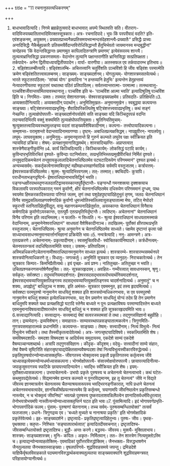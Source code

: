 +++
title = "11 रचनानुपपत्त्यधिकरणम्"

+++
1. बाधाभावादित्यादि। निगमे ब्रह्महेतुत्ववादे बाधाभावात् अपम्पे स्थितवति सति। वीतरागः- वादिविजयख्यातिलाभादिविरक्तस्सूत्रकारः। अत्र- रचनादिपादे। भूयः किं परपरीवादं वदति? इति- एवंशङ्कनम्, अयुक्तम्। प्रख्यातप्राच्यनैकप्रतिसमयभवन्मन्दसंदेहशान्त्यै-प्रख्यातैः" प्रसिद्धैः प्राच्यः अनादिसिद्धैः नैकैर्बहुप्रकारैः प्रतिसमयैर्वेदान्तविरोधिसिद्धान्तौ र्हेतुभिर्भवतो जायमानस्य मन्दबुद्धीनां" सन्देहस्य 'किं वेदान्तसिद्धान्तः प्रमाणमुत कापिलादितन्त्राणि प्रमाणम्' इत्येवंरूपस्य शान्त्यै। तुल्यत्वभ्रान्तिसिद्धा प्रकरणसमता- वेदान्तेन तुल्यानि पक्षान्तराणीति भ्रान्तिसिद्धा सत्प्रतिपक्षता। तर्कपादेन- अनेन द्वितीयाध्यायद्वितीयपादेन। वार्या- वारणीया। अतस्सफल एव तर्कपादारम्भ इतिभावः॥2. षड़्विंशालम्बीत्यादि। ष़ड्विंशालम्बि- अचित्तत्त्वानि चतुर्विंशतिः प़ञ्चविंशो हि जीवः षड्विंशः परमात्मेति क्रमेण षड्विंशतितत्त्वावलम्बनम्। साङ्ख्यम्- साङ्ख्यदर्शनम्। योगतुल्यम्- योगशास्त्रमसतयेत्यर्थः। भारते स्फुटतरपठितम्- 'सांख्यं योगः' इत्यादिना 'न हन्तव्यानि हेतुभिः' इत्यन्तेन हेतुहन्तव्यं नेत्यादरणीयतया स्फुटतरं यथातथा पठितं प्रतिपादितम्। सर्वतत्त्वान्तरात्मा- परमात्मा। तत्स्थत्वात्तु- पञ्चविंशजीवान्तर्यामितयावस्थानात्तु। पञ्चविंश इति च- 'पञ्चविंश आत्मा भवति' इत्यादिश्रुतिषु पञ्चविंश इिति च। निगमितः- उक्तः। तस्मात् सेशानतन्त्रम्- सेश्वरसाङ्ख्यपक्षमेव। प्रतिवदति- प्रतिक्षिपति॥3. अव्यक्तादीनित्यादि। अव्यक्तादीन् पदार्थान्। अनुमितिमुखतः- अनुमानमुखेन। स्वबुद्ध्या कल्पयन्तः साङ्ख्याः। षट्त्रिंशत्तत्त्ववादप्रभृतिषु- शैवादिपरिकल्पितेषु षट्त्रिंशत्तत्त्ववादप्रभृतिषु। कथं सङ्गं नेच्छन्ति। तुल्याक्षेपोपपत्तीः- साङ्ख्यदर्शनोपर्याक्षेपे सति साङ्ख्या यदि किञ्चिदुपपन्नं वदन्ति तदन्यवादिभिरपि वक्तुं शक्यमिति तुल्याक्षेपोपपत्तियुक्ताः। श्रुतिनियतिमुचाम्- श्रुत्युक्ततत्त्वादिव्यवस्थामुल्लङ्घ्य वदतां साङ्ख्यवैशेषिकादीनाम्। कल्पनाः- तत्त्वोपायादिकल्पनाः। सम्मृशन्तः- परामृशन्तो वेदान्तवादिनामग्रगण्याः। दृष्टम्- अबाधितप्रत्यक्षसिद्धम्। नापह्नुवीरन्- नापलपेयुः। लघुम्- लाघवयुक्तम्। अनुमिनुयुः- अनुमानवृत्तान्ते हि गुरुर्न कल्प्यते लघुरेव पक्षः स्वीक्रियत इति न्यायविदां प्रक्रिया। शेषम्- प्रत्यक्षानुमानासिद्धमर्थम्। शास्त्रादिच्छन्ति- अप्राप्तत्वात् शास्त्रेणैवाङ्गीकुर्वन्ति॥4. कार्यं किञ्चिदित्यादि। किञ्चित्कार्यम्- लोकसिद्धं पटादि कार्यम्। कुविन्दप्ऱभृतिविरचितं दृश्यते- कुविन्दाः पटनिर्मातारः, तत्प्रभृतिभिस्तत्प्रमुखैर्विरचितं निर्मितं दृश्यते। तन्तुमृदादिकमचेतनं तन्तुवायकुलालादिचेतनाधिष्ठितमेव पटघटादिरूपेण परिणममानं" दृश्यत इत्यर्थः। अन्यच्चसर्वम्- सकर्तृकत्वेनास्माबिरदृष्टं महीमहाधरमहार्णवादिकं सर्वमपि वस्तुजातम्। कर्त्रायत्तम्- ईश्वररूपकर्त्रधिष्ठितमेव। श्रुतम्- श्रुत्यादिभिरवगतम्। तत्- तस्मात्। क्वचिदपि- कुत्रापि। पराधीनताभङ्गदृष्टिर्न- ईश्वराधिष्ठानाभावसिद्धिर्न भवति। पङ्ग्वन्धक्षीरपाथस्तृणजलदतटिद्वाय्वयस्कान्तपूर्वैर्दृष्टान्तैः- पङ्ग्वन्धौ गमनशक्त्या दृक्शक्त्याच विकलावपि परस्परोपकारात् गमनं कुर्वाणौ, क्षीरं चेतनानधिष्ठितमेव दधिरूपेण परिणममानं दुग्धम्, पाथः स्वयमेव हिमकरकादिरूपतया परिणतं जलम्, तृणं तथा पशुदेहपुष्ट्यादिहेतुभूतं तृणम्, जलदः चेतनाधिष्ठानं विनैव सामुद्रसलिलग्रहणवर्षणादिकं कुर्वाणो धूमज्योतिस्सलिलवायुसङ्घातात्मा मेघः, तटित् मेघोदरे स्फुरन्ती स्तनितादिहेतुर्विद्युत्, वायुः महानगकम्पनादिहेतुर्वातः, अयस्कान्तः चेतनाधिष्ठानं विनैवायः कर्षणादिकं कुर्वाणोऽयस्कान्तः, एतत्पूर्वैः एतत्प्रभृतिभिर्दृष्टन्तैः। त्वदिष्टम्- अचेतनानां" चेतनाधिष्ठानं विनैव परिणाम इति त्वदभिमतम्। न फलति- न सिध्यति। नः- श्रुत्या ईश्वराधिष्ठानं साधयतामस्माकं वेदान्तिनाम्, अनुमानेनेश्वराधिष्ठानं" साधयतां वैशेषिकादीनाञ्च। तदखिलम्- पूर्वोक्तं क्षीरपाथःप्रभृति वस्तुजातम्। चेतनाधिष्ठितम्- श्रुत्या अनुमानेन च चेतनाधिष्ठितमेव साध्यते। पक्षमेव दृष्टान्तं कृत्वा पक्षे साध्याभावसाधनमनुमानवार्त्तानभिज्ञानां प्रक्रियेति भावः॥5. नन्वत्रेत्यादि। ननु- आमन्त्रणे। अत्र- एतत्प्रकरणे। अचेतनानाम्- प्रकृत्यादीनाम्। स्वसमुचितविधौ- स्वोचितकार्यनिष्पादने। कर्त्रधीनत्वम्- चेतनपरतन्त्रत्वं तदधिष्ठितत्वमिति यावत्। उक्तम्- प्रतिपादितम्। अस्मिन्नधिकरणेऽचेतनानामीश्वराधिष्ठानमनुमानेन साध्यत इत्यर्थः। शास्त्रारम्भे- शास्त्रारम्भसमर्थनपरे शास्त्रयोनित्वाधिकरणे तु। विधातुः- जगत्कर्तुः। अनुमितिं सूत्रकार एव व्यनुदत्- निराचकारेत्यर्थः। तेन सूत्रकारः किम्परः- किमभिप्रैतीत्यर्थः। इयं पृच्छा- अयं प्रश्नः। नातितुच्छा- अतितुच्छा न भवति। उचितप्रश्नकरणसन्तोषेणैवमुक्तिः। तत्- सूत्रकारहृदयम्। अवहितः- गम्भीरत्वात् सावधानस्सन्, श्रृणु। सर्वकृत्- सर्वस्रष्टा। तदुभयनियमादर्शनात्- ईश्वरसदसद्भावरूपोभयार्थनियमादर्शनात्, ईश्वरसद्भावव्याप्तियुक्तलिङ्गस्य तदसद्भावव्याप्तियुक्तलिङ्गस्य चादर्शनादित्यर्थः। अनुमातुं" च न शक्यः, अपह्नोतुं" बाधितु़ञ्च न शक्यः, इति अमंस्त- सूत्रकार एवममनुत, इदं तस्य हृदयमित्यर्थः। सर्वस्रष्टा परमपुरुषो नानुमानेन साधयितुं शक्यत इति शास्त्रयोन्यधिकरणभावः, स एव परमपुरुषो नानुमानेन बाधितुं शक्यत इत्येतधिकरणभावः, यत् येन प्रमाणेन साधयितुं योग्यं तदेव हि तेन प्रमाणेन बाधितुमपि शक्यते यथा प्रत्यक्षसिद्धो घटादि स्तेनैव बाध्यते न पुनः प्रत्यक्षाविषयः परमाण्वादिस्तेन बाध्यते एवमनुमानाविषयत्वादीश्वरस्तेन साधयितुं बाधितुं च न शक्यत इति सूत्रकारहृदयमिति भावः॥6.सत्त्वाद्यानित्यादि। सत्त्वाद्यान्- सत्त्वमाद्यं येषां सत्वरजस्तमसां ते तथा। तद्गुणसंविज्ञानो बहुव्रीहिः। तान्। द्रव्यभेदान्- द्रव्यविशेषान्। समाहारतः- साम्यावस्थापन्नसङ्घातात्मकत्वेन। त्रिगुणमिति- गुणत्रयसमाहारात्मकं प्रधानमिति। कल्पयन्तः- साङ्ख्याः। तेषाम्- सत्त्वादीनाम्। नित्यं विभुत्वे- नित्यं विभुत्वेन स्वीकारे। तथा तैस्स्वीकृतत्वादेवेत्यर्थः। अत्र- जगत्सृष्ट्यादिविषये। स्वकल्पितमिति शेषः। समविषमदशादि- समदशा विषमदशा च आदिर्यस्य समुदायस्य, एकदेशे साम्यं एकदेशे वैषम्यञ्चान्यशब्दार्थः। अत्रापि तद्गुणसंविज्ञानः। कीदृक्- कीदृशम्। वदेयुः- सत्त्वादीनां साम्ये संहारः, तेषां वैषम्ये सृष्टिरिति संहारसृष्ट्याद्यपेक्षितसाम्यवैषम्यदशा तेषां नित्यविभुत्वस्वीकारविरुद्धेत्यर्थः। प्रकृतिपुरुषयोरन्योन्याध्यासक्लृप्तिः- जीवगतस्य भोक्तृत्वस्य प्रकृतौ प्रकृतिगतस्य कर्तृत्वस्य जीवे चाध्यासइत्येवमन्योन्यधर्माध्यासकल्पना। भोगमोक्षोपपत्त्यै- संसारमोक्षयोरुपपत्त्यै। छायापत्त्यादिनीत्या- जपाकुसुमरागस्य स्फटिके छायापत्त्यादिन्यायेन। भवद्भिः स्वीक्रियत इति शेषः। इयम्- पूर्वोक्ताध्यासकल्पना। उभयाचेतनत्वे- उभयोः प्रकृतेः पुरुषस्य च अचेतनत्वे चेतनत्वाभावे। कथं घटेत- कथमुपपद्येतेत्यर्थः। विद्यमानमेव ह्यन्यत्र कल्प्यते न पुनरविद्यमानम्, इह तु चेतनत्वं" जीवे न विद्यते जीवस्य ज्ञानमात्रत्वेन चेतनत्वस्य चैतन्याश्रयत्वरूपस्य भवद्भिरनङ्गीकारात्, नापि प्रधाने चेतनत्वं अचेतनस्वभावत्वादेव, ज्ञानचिकीर्षाप्रयत्नवत्त्वमेव हि कर्तृत्वम्, त्रयाणामपि जीवनिष्ठत्वेन प्रकृतिसम्बन्धो नास्त्येव, न च भोक्तृत्वं जीवनिष्ठं" भवत्पक्षे पुरुषस्य पुष्करपलाशवन्निर्लेपत्वेन ज्ञानादिसर्वधर्मविधुरत्वात् तेनोभयत्रोभयमपि नास्तीत्यन्योन्याध्यासक्लृप्तिर्न घटत इति भावः॥7. पुंसामित्यादि। इदं भोगापवर्गप्रभृति- भोगापवर्गादिकं फलम्। पुंसाम्- पुरुषाणां चेतनानाम्। तच्च सर्वम्- पुरुषसम्बन्धितयोक्तं" तत्सर्वं फलजातम्। प्रधाने- त्रिगुणद्रव्य एव। 'बध्यते मुच्यते च नानाश्रया प्रकृतिः' इति भोगमोक्षादिकं प्रकृतेरेवेत्यर्थः। इह- साङ्ख्यदर्शने। द्रष्टृत्वादेः- प्रकृतिद्रष्टृत्वादिहेतुभ्यः। पुरुषः- जीवः। पृथक्- पृथक्तया। क्लृप्तः- निश्चितः 'सङ्घातपरार्थत्वात्' इत्यादितदीयवचनात्। द्रष्टृतादिश्च- जीवसम्बन्धितयोक्तो द्रष्टृतादिश्च। बुद्धौ- अन्तः करणे। बद्धस्य- जीवस्य। मुक्त्यै- मुक्तिलाभाय। शास्त्रम्- साङ्ख्यशास्त्रम्। मुनिः- कपिलः। अकृत- निर्मितवान्। ततः- तेन शास्त्रेण नित्यमुक्तोऽस्मि च। इत्याद्यन्योन्यव्याहतोक्तिम्- एवमादिकां पूर्वोत्तरविरुद्धोक्तिम्। जैनभक्ताः- विरुद्धभाषणेन जैनतुल्यतया जैनभक्तास्साङ्ख्याः। वृषलपरिणये- शूद्रविवाहसमये जपन्तु। द्रमिडदेशे याज्ञिकैर्वृषलविवाहकाले पठ्यमानविरुद्धार्थकवाक्यतुल्यतया साङ्ख्यवाक्यानि शूद्रविवाहमन्त्रवत् परिहासयोग्यानीत्यर्थः॥